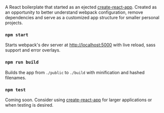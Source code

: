 A React boilerplate that started as an ejected [create-react-app](https://github.com/facebook/create-react-app). Created as an opportunity to better understand webpack configuration, remove dependencies and serve as a customized app structure for smaller personal projects.

### `npm start`

Starts webpack's dev server at [http://localhost:5000](http://localhost:5000) with live reload, sass support and error overlays.

### `npm run build`

Builds the app from `./public` to `./build` with minification and hashed filenames.

### `npm test`

Coming soon. Consider using [create-react-app](https://github.com/facebook/create-react-app) for larger applications or when testing is desired.